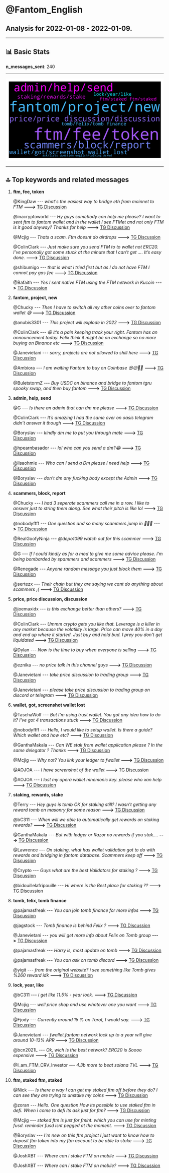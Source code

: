 # **@Fantom_English**
 ## Analysis for **2022-01-08** - **2022-01-09**.

---

## 📊 **Basic Stats**

**n_messages_sent**: 240

---
![wordcloud](Fantom_English_1Days_wordcloud.png)

---


## 🔝 **Top keywords and related messages**

1. **ftm, fee, token**

    @KingDaw --- *what's the easiest way to bridge eth from mainnet to FTM* **--->** [TG Discussion](https://t.me/Fantom_English/626049)

    @inacryptoworld --- *Hy guys somebody can help me please? I want to sent ftm to fantom wallet and in the wallet I see FTMet and not only FTM is it good anyway? Thanks for help* **--->** [TG Discussion](https://t.me/Fantom_English/626012)

    @Mcjig --- *Thats a scam. Ftm doesnt do airdrops* **--->** [TG Discussion](https://t.me/Fantom_English/625518)

    @ColinClark --- *Just make sure you send FTM to to wallet not ERC20. I’ve personally got some stuck at the minute that I can’t get …. It’s easy done.* **--->** [TG Discussion](https://t.me/Fantom_English/626663)

    @shibumigo --- *that is what i tried first but as I do not have FTM I cannot pay gas fee* **--->** [TG Discussion](https://t.me/Fantom_English/626191)

    @Bafaith --- *Yes I sent native FTM using the FTM network in Kucoin* **--->** [TG Discussion](https://t.me/Fantom_English/625870)

2. **fantom, project, new**

    @Chucky --- *Then I have to switch all my other coins over to fantom wallet 😅* **--->** [TG Discussion](https://t.me/Fantom_English/626649)

    @anubis3301 --- *This project will explode in 2022* **--->** [TG Discussion](https://t.me/Fantom_English/625645)

    @ColinClark --- *😆 it’s a pain keeping track your right. Fantom has an announcement today. Felix think it might be an exchange so no more buying on Binance etc* **--->** [TG Discussion](https://t.me/Fantom_English/626657)

    @Janevietani --- *sorry, projects are not allowed to shill here* **--->** [TG Discussion](https://t.me/Fantom_English/626092)

    @Ambiora --- *I am waiting Fantom to buy on Coinbase 😍😍🚀🚀* **--->** [TG Discussion](https://t.me/Fantom_English/626265)

    @BuletstormZ --- *Buy USDC on binance and bridge to fantom tgru spooky swap, and then buy fantom* **--->** [TG Discussion](https://t.me/Fantom_English/626189)

3. **admin, help, send**

    @G --- *Is there an admin that can dm me please* **--->** [TG Discussion](https://t.me/Fantom_English/625592)

    @ColinClark --- *It’s amazing I had the same over on oasis telegram didn’t answer it though* **--->** [TG Discussion](https://t.me/Fantom_English/626635)

    @Boryslav --- *kindly dm me to put you through mate* **--->** [TG Discussion](https://t.me/Fantom_English/626441)

    @hpearnbasador --- *lol who can you send a dm?😂* **--->** [TG Discussion](https://t.me/Fantom_English/626599)

    @lisaohmie --- *Who can I send a Dm please I need help* **--->** [TG Discussion](https://t.me/Fantom_English/626597)

    @Boryslav --- *don't dm any fucking body except the Admin* **--->** [TG Discussion](https://t.me/Fantom_English/626436)

4. **scammers, block, report**

    @Chucky --- *I had 3 seperate scammers call me in a row. I like to answer just to string them along. See what their pitch is like lol* **--->** [TG Discussion](https://t.me/Fantom_English/626652)

    @nobodyffff --- *One question and so many scammers jump in 🤦🏻‍♂️* **--->** [TG Discussion](https://t.me/Fantom_English/626805)

    @RealGoofyNinja --- *@depo1099 watch out for this scammer* **--->** [TG Discussion](https://t.me/Fantom_English/626825)

    @G --- *If I could kindly as for a mod to give me some advice please. I'm being bombarded by spammers and scammers* **--->** [TG Discussion](https://t.me/Fantom_English/625622)

    @Renegade --- *Anyone random message you just block them* **--->** [TG Discussion](https://t.me/Fantom_English/625625)

    @sertezx --- *Their chain but they are saying we cant do anything about scammers ;(* **--->** [TG Discussion](https://t.me/Fantom_English/625933)

5. **price, price discussion, discussion**

    @joemaxidx --- *is this exchange better than others?* **--->** [TG Discussion](https://t.me/Fantom_English/626557)

    @ColinClark --- *Ummm crypto gets you like that. Leverage is a killer in any market because the volatility is large. Price can move 40% in a day and end up where it started. Just buy and hold bud. I prey you don’t get liquidated* **--->** [TG Discussion](https://t.me/Fantom_English/626411)

    @Dylan --- *Now is the time to buy when everyone is selling* **--->** [TG Discussion](https://t.me/Fantom_English/626272)

    @eznika --- *no price talk in this channel guys* **--->** [TG Discussion](https://t.me/Fantom_English/626176)

    @Janevietani --- *take price discussion to trading group* **--->** [TG Discussion](https://t.me/Fantom_English/626078)

    @Janevietani --- *please take price discussion to trading group on discord or telegram* **--->** [TG Discussion](https://t.me/Fantom_English/626029)

6. **wallet, got, screenshot wallet lost**

    @TaschaWolf --- *But I'm using trust wallet. You got any idea how to do it? I've got 4 transactions stuck* **--->** [TG Discussion](https://t.me/Fantom_English/626061)

    @nobodyffff --- *Hello, I would like to setup wallet. Is there a guide? Which wallet and how etc?* **--->** [TG Discussion](https://t.me/Fantom_English/626803)

    @GanthaMakala --- *Can WE stak from wallet application please ? In the same delegator ? Thanks* **--->** [TG Discussion](https://t.me/Fantom_English/625651)

    @Mcjig --- *Why not? You link your ledger to fwallet* **--->** [TG Discussion](https://t.me/Fantom_English/625525)

    @AOJOA --- *I have screenshot of the wallet* **--->** [TG Discussion](https://t.me/Fantom_English/625737)

    @AOJOA --- *I lost my opera wallet mnemonic key. please who xan help* **--->** [TG Discussion](https://t.me/Fantom_English/625736)

7. **staking, rewards, stake**

    @Terry --- *Hey guys is tomb OK for staking still? I wasn't getting any reward tomb on masonry for some reason* **--->** [TG Discussion](https://t.me/Fantom_English/625731)

    @bC311 --- *When will we able to automatically get rewards on staking rewards?* **--->** [TG Discussion](https://t.me/Fantom_English/625462)

    @GanthaMakala --- *But with ledger or Razor no rewards if you stak....* **--->** [TG Discussion](https://t.me/Fantom_English/625524)

    @Lawrence --- *On staking, what has wallet validation got to do with rewards and bridging in fantom database. Scammers keep off* **--->** [TG Discussion](https://t.me/Fantom_English/625832)

    @Crypto --- *Guys what are the best Validators for staking ?* **--->** [TG Discussion](https://t.me/Fantom_English/626468)

    @bidouillelafripouille --- *Hi where is the Best place for staking ??* **--->** [TG Discussion](https://t.me/Fantom_English/626233)

8. **tomb, felix, tomb finance**

    @pajamasfreak --- *You can join tomb finance for more infos* **--->** [TG Discussion](https://t.me/Fantom_English/626526)

    @jagstock --- *Tomb finance is behind Felix ?* **--->** [TG Discussion](https://t.me/Fantom_English/626533)

    @Janevietani --- *you will get more info about Felix on Tomb group* **--->** [TG Discussion](https://t.me/Fantom_English/626632)

    @pajamasfreak --- *Harry is, most update on tomb* **--->** [TG Discussion](https://t.me/Fantom_English/626535)

    @pajamasfreak --- *You can ask on tomb discord* **--->** [TG Discussion](https://t.me/Fantom_English/625733)

    @yigit --- *from the original website? i see something like Tomb gives %260 reward idk* **--->** [TG Discussion](https://t.me/Fantom_English/625574)

9. **lock, year, like**

    @bC311 --- *i get like 11.5% - year lock.* **--->** [TG Discussion](https://t.me/Fantom_English/625566)

    @Mcjig --- *well price shop and use whatever one you want* **--->** [TG Discussion](https://t.me/Fantom_English/626846)

    @Fjody --- *Currently around 15 % on Tarot, I would say.* **--->** [TG Discussion](https://t.me/Fantom_English/626748)

    @Janevietani --- *fwallet.fantom.network lock up to a year will give around 10-13% APR* **--->** [TG Discussion](https://t.me/Fantom_English/626016)

    @bcn2021L --- *Ok, wich is the best network? ERC20 is Soooo expensive* **--->** [TG Discussion](https://t.me/Fantom_English/625847)

    @I_am_FTM_CRV_Investor --- *4.3b more to beat solana TVL* **--->** [TG Discussion](https://t.me/Fantom_English/625813)

10. **ftm, staked ftm, staked**

    @Nick --- *Is there a way I can get my staked ftm off before they do? I can see they are trying to unstake my coins* **--->** [TG Discussion](https://t.me/Fantom_English/626433)

    @zoran --- *Hello. One question How its possible to use staked ftm in defi. When i come to defi its ask just for ftm?* **--->** [TG Discussion](https://t.me/Fantom_English/626843)

    @Mcjig --- *staked ftm is just for fmint. which you can use for minting fusd. reminder fusd isnt pegged at the moment.* **--->** [TG Discussion](https://t.me/Fantom_English/626847)

    @Boryslav --- *I'm new on this ftm project I just want to know how to deposit ftm token into my ftm account to be able to stake* **--->** [TG Discussion](https://t.me/Fantom_English/626372)

    @JoshXBT --- *Where can i stake FTM on mobile* **--->** [TG Discussion](https://t.me/Fantom_English/625952)

    @JoshXBT --- *Where can i stake FTM on mobile?* **--->** [TG Discussion](https://t.me/Fantom_English/625951)

